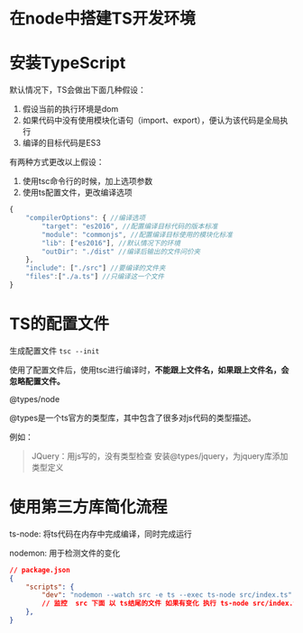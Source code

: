 # 在node中搭建TS开发环境

# 安装TypeScript

默认情况下，TS会做出下面几种假设：

1. 假设当前的执行环境是dom
2. 如果代码中没有使用模块化语句（import、export），便认为该代码是全局执行
3. 编译的目标代码是ES3

有两种方式更改以上假设：

1. 使用tsc命令行的时候，加上选项参数
2. 使用ts配置文件，更改编译选项
```ts
{
    "compilerOptions": { //编译选项
        "target": "es2016", //配置编译目标代码的版本标准 
        "module": "commonjs", //配置编译目标使用的模块化标准 
        "lib": ["es2016"], //默认情况下的环境 
        "outDir": "./dist" //编译后输出的文件问价夹
    },
    "include": ["./src"] //要编译的文件夹
    "files":["./a.ts"] //只编译这一个文件
}
```

# TS的配置文件

生成配置文件 `tsc --init`

使用了配置文件后，使用tsc进行编译时，**不能跟上文件名，如果跟上文件名，会忽略配置文件。**

@types/node 

@types是一个ts官方的类型库，其中包含了很多对js代码的类型描述。

例如：
> JQuery：用js写的，没有类型检查
> 安装@types/jquery，为jquery库添加类型定义

# 使用第三方库简化流程

ts-node: 将ts代码在内存中完成编译，同时完成运行

nodemon: 用于检测文件的变化

```json
// package.json
{
    "scripts": {
        "dev": "nodemon --watch src -e ts --exec ts-node src/index.ts"
        // 监控  src 下面 以 ts结尾的文件 如果有变化 执行 ts-node src/index.ts
    },    
}
```